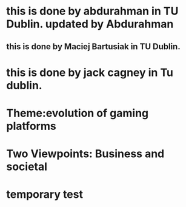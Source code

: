 # this is done by abdurahman in TU Dublin. updated by Abdurahman
## this is done by Maciej Bartusiak in TU Dublin.
# this is done by jack cagney in Tu dublin.

# Theme:evolution of gaming platforms
 # Two Viewpoints: Business and societal
 # temporary test
